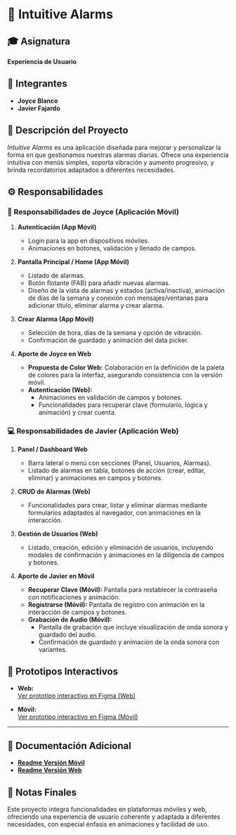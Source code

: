 # :bell: Intuitive Alarms

## :mortar_board: Asignatura
**Experiencia de Usuario**

## :busts_in_silhouette: Integrantes
- **Joyce Blanco**
- **Javier Fajardo**

## :book: Descripción del Proyecto
*Intuitive Alarms* es una aplicación diseñada para mejorar y personalizar la forma en que gestionamos nuestras alarmas diarias. Ofrece una experiencia intuitiva con menús simples, soporta vibración y aumento progresivo, y brinda recordatorios adaptados a diferentes necesidades.

## :gear: Responsabilidades

### :iphone: Responsabilidades de Joyce (Aplicación Móvil)
1. **Autenticación (App Móvil)**  
   - Login para la app en dispositivos móviles.  
   - Animaciones en botones, validación y llenado de campos.

2. **Pantalla Principal / Home (App Móvil)**  
   - Listado de alarmas.  
   - Botón flotante (FAB) para añadir nuevas alarmas.  
   - Diseño de la vista de alarmas y estados (activa/inactiva), animación de días de la semana y conexión con mensajes/ventanas para adicionar título, eliminar alarma y crear alarma.

3. **Crear Alarma (App Móvil)**  
   - Selección de hora, días de la semana y opción de vibración.  
   - Confirmación de guardado y animación del data picker.

4. **Aporte de Joyce en Web**  
   - **Propuesta de Color Web:** Colaboración en la definición de la paleta de colores para la interfaz, asegurando consistencia con la versión móvil.  
   - **Autenticación (Web):**  
     - Animaciones en validación de campos y botones.  
     - Funcionalidades para recuperar clave (formulario, lógica y animación) y crear cuenta.

### :computer: Responsabilidades de Javier (Aplicación Web)
1. **Panel / Dashboard Web**  
   - Barra lateral o menú con secciones (Panel, Usuarios, Alarmas).  
   - Listado de alarmas en tabla, botones de acción (crear, editar, eliminar) y animaciones en campos y botones.

2. **CRUD de Alarmas (Web)**  
   - Funcionalidades para crear, listar y eliminar alarmas mediante formularios adaptados al navegador, con animaciones en la interacción.

3. **Gestión de Usuarios (Web)**  
   - Listado, creación, edición y eliminación de usuarios, incluyendo modales de confirmación y animaciones en la diligencia de campos y botones.

4. **Aporte de Javier en Móvil**  
   - **Recuperar Clave (Móvil):** Pantalla para restablecer la contraseña con notificaciones y animación.  
   - **Registrarse (Móvil):** Pantalla de registro con animación en la interacción de campos y botones.  
   - **Grabación de Audio (Móvil):**  
     - Pantalla de grabación que incluye visualización de onda sonora y guardado del audio.  
     - Confirmación de guardado y animación de la onda sonora con variantes.

## 🔗 Prototipos Interactivos

- **Web:**  
  [Ver prototipo interactivo en Figma (Web)](https://www.figma.com/proto/6YLozqUZBhY0rLTRCMRaS1/web-intuitive-alarms-interactivo?node-id=54623-3149&t=G57RPmTfVMAseA8y-0&scaling=min-zoom&content-scaling=fixed&page-id=6%3A3&starting-point-node-id=559%3A33339)

- **Móvil:**  
  [Ver prototipo interactivo en Figma (Móvil)](https://www.figma.com/proto/tsXBwjDG1QVqnta8M1WYhh/Intuitive-Alarms-Iterativo-(3)?node-id=56768-1522&t=9uJDxpVp2yMkVPJn-0&scaling=scale-down&content-scaling=fixed&page-id=1%3A1632&starting-point-node-id=56768%3A1460)

---

## :link: Documentación Adicional

- [**Readme Versión Móvil**](https://github.com/jmblancor1/IntuitiveAlarm/tree/main/movil#readme)
- [**Readme Versión Web**](https://github.com/jmblancor1/IntuitiveAlarm/tree/main/web#readme)

## :rocket: Notas Finales
Este proyecto integra funcionalidades en plataformas móviles y web, ofreciendo una experiencia de usuario coherente y adaptada a diferentes necesidades, con especial énfasis en animaciones y facilidad de uso.







